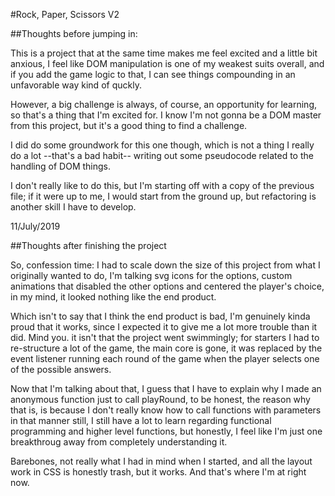 #Rock, Paper, Scissors V2

##Thoughts before jumping in:

This is a project that at the same time makes me feel excited and a little bit anxious, I feel like DOM manipulation is one of my weakest suits overall, and if you add the game logic to that, I can see things compounding in an unfavorable way kind of quckly.

However, a big challenge is always, of course, an opportunity for learning, so that's a thing that I'm excited for. I know I'm not gonna be a DOM master from this project, but it's a good thing to find a challenge.

I did do some groundwork for this one though, which is not a thing I really do a lot --that's a bad habit-- writing out some pseudocode related to the handling of DOM things.

I don't really like to do this, but I'm starting off with a copy of the previous file; if it were up to me, I would start from the ground up, but refactoring is another skill I have to develop.

11/July/2019

##Thoughts after finishing the project

So, confession time: I had to scale down the size of this project from what I originally wanted to do, I'm talking svg icons for the options, custom animations that disabled the other options and centered the player's choice, in my mind, it looked nothing like the end product.

Which isn't to say that I think the end product is bad, I'm genuinely kinda proud that it works, since I expected it to give me a lot more trouble than it did. Mind you. it isn't that the project went swimmingly; for starters I had to re-structure a lot of the game, the main core is gone, it was replaced by the event listener running each round of the game when the player selects one of the possible answers.

Now that I'm talking about that, I guess that I have to explain why I made an anonymous function just to call playRound, to be honest, the reason why that is, is because I don't really know how to call functions with parameters in that manner still, I still have a lot to learn regarding functional programming and higher level functions, but honestly, I feel like I'm just one breakthroug away from completely understanding it.

Barebones, not really what I had in mind when I started, and all the layout work in CSS is honestly trash, but it works. And that's where I'm at right now.
